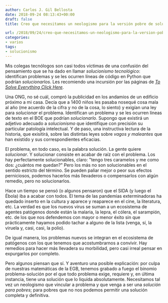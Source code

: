 ```yaml
---
author: Carlos J. Gil Bellosta
date: 2018-09-24 08:13:43+00:00
draft: false
title: Creo que necesitamos un neologismo para la versión pobre de solucionar

url: /2018/09/24/creo-que-necesitamos-un-neologismo-para-la-version-pobre-de-solucionar/
categories:
- varios
tags:
- solucionismo
---
```


Mis colegas tecnólogos son casi todos víctimas de una confusión del pensamiento que se ha dado en llamar _solucionismo tecnológico_: identifican problemas y se les ocurren líneas de código en Python que podrían _solucionarlos_. Les recomiendo una incursión por las páginas de [_To Solve Everything Click Here_](https://www.goodreads.com/book/show/13587160-to-save-everything-click-here).

Una ONG, no sé cuál, compró la publicidad en los andamios de un edificio próximo a mi casa. Decía que a 1400 niños les pasaba nosequé cosa mala al año (me acuerdo de la cifra y no de la cosa, lo siento) y exigían una ley para _solucionar_ el problema. Identifican un problema y se les ocurren líneas de texto en el BOE que podrían _solucionarlo_. Supongo que existirá un adjetivo adecuado a _solucionismo_ que identifique con precisión su particular patología intelectual. Y de paso, una instructiva lectura de la historia, que exisitirá, sobre las distintas leyes sobre _vagos y maleantes_ que han existido y sus correspondientes eficacias.

El problema, en todo caso, es la palabra solución. La gente quiere _solucionar_. Y solucionar consiste en acabar de raíz con el problema. Los hay perfectamente solucionables, claro: "tengo tres caramelos y me como dos: ¿cuántos me quedan?" Pero los más no son solucionables en el sentido estricto del término. Se pueden paliar mejor o peor sus efectos perniciosos, podemos hacerlos más llevaderos o compensarlos con algún remedio, pero no solucionarlos.

Hace un tiempo se pensó (o algunos pensaron) que el SIDA (y luego el Ébola) iba a acabar con todos. El tema de las pandemias exterminadoras ha quedado inserto en la cultura y aparece y reaparece en el cine, la literatura, etc. La verdad es que los nuevos virus se suman a un ecosistema de agentes patógenos donde están la malaria, la lepra, el cólera, el sarampión, etc. de los que nos defendemos con mayor o menor éxito sin que prácticamente hayamos podido tachar a alguno de la lista (venga, sí, la viruela y, casi, casi, la polio).

De igual manera, los problemas nuevos se integran en el ecosistema de patógenos con los que tenemos que acostumbrarnos a convivir. Hay remedios para hacer más llevadera su morbilidad, pero casi irreal pensar en expurgarlos por completo.

Pero algunos piensan que sí. Y aventuro una posible explicación: por culpa de nuestras matemáticas de la EGB, tenemos grabado a fuego el binomio problema-solución por el que todo problema exige, requiere y, en última instancia, tiene una solución que lo liquida absolutamente. Necesitamos tal vez un neologismo que vincular a problema y que venga a ser una _solución para pobres_; para pobres que no nos podemos permitir una solución completa y definitiva.
